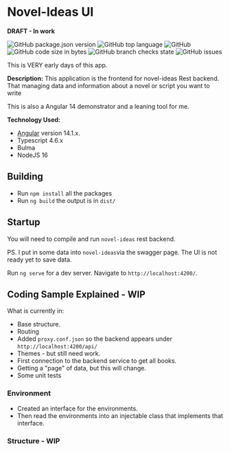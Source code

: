 # Novel-Ideas UI
**DRAFT - In work**

![GitHub package.json version](https://img.shields.io/github/package-json/v/klemmy129/novel-ideas-ui)
![GitHub top language](https://img.shields.io/github/languages/top/klemmy129/novel-ideas-ui)
![GitHub](https://img.shields.io/github/license/klemmy129/novel-ideas-ui)
![GitHub code size in bytes](https://img.shields.io/github/languages/code-size/klemmy129/novel-ideas-ui)
![GitHub branch checks state](https://img.shields.io/github/checks-status/klemmy129/novel-ideas-ui/main)
![GitHub issues](https://img.shields.io/github/issues/klemmy129/novel-ideas-ui)


This is VERY early days of this app.

**Description:** This application is the frontend for novel-ideas Rest backend. That managing data and information about a novel or script you want to write

This is also a Angular 14 demonstrator and a leaning tool for me.

**Technology Used:**
- [Angular](https://angular.io/) version 14.1.x.
- Typescript 4.6.x
- Bulma
- NodeJS 16

## Building

* Run `npm install` all the packages
* Run `ng build` the output is in `dist/` 

## Startup
You will need to compile and run `novel-ideas` rest backend.

PS. I put in some data into `novel-ideas`via the swagger page. The UI is not ready yet to save data.

Run `ng serve` for a dev server. Navigate to `http://localhost:4200/`. 

## Coding Sample Explained - WIP

What is currently in:
* Base structure.
* Routing
* Added `proxy.conf.json` so the backend appears under `http://localhost:4200/api/`
* Themes - but still need work.
* First connection to the backend service to get all books.
* Getting a "page" of data, but this will change.
* Some unit tests

### Environment
- Created an interface for the environments.
- Then read the environments into an injectable class that implements that interface.

### Structure - WIP


